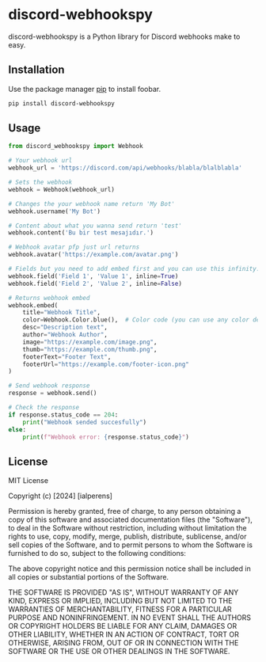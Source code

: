 # discord-webhookspy

discord-webhookspy is a Python library for Discord webhooks make to easy.

## Installation

Use the package manager [pip](https://pip.pypa.io/en/stable/) to install foobar.

```bash
pip install discord-webhookspy
```

## Usage

```python
from discord_webhookspy import Webhook

# Your webhook url
webhook_url = 'https://discord.com/api/webhooks/blabla/blalblabla'

# Sets the webhook
webhook = Webhook(webhook_url)

# Changes the your webhook name return 'My Bot'
webhook.username('My Bot')

# Content about what you wanna send return 'test'
webhook.content('Bu bir test mesajıdır.') 

# Webhook avatar pfp just url returns
webhook.avatar('https://example.com/avatar.png')

# Fields but you need to add embed first and you can use this infinity.
webhook.field('Field 1', 'Value 1', inline=True)
webhook.field('Field 2', 'Value 2', inline=False)

# Returns webhook embed
webhook.embed(
    title="Webhook Title",
    color=Webhook.Color.blue(),  # Color code (you can use any color decimal like 255)
    desc="Description text",
    author="Webhook Author",
    image="https://example.com/image.png",
    thumb="https://example.com/thumb.png",
    footerText="Footer Text",
    footerUrl="https://example.com/footer-icon.png"
)

# Send webhook response
response = webhook.send()

# Check the response
if response.status_code == 204:
    print("Webhook sended succesfully")
else:
    print(f"Webhook error: {response.status_code}")
```

## License

MIT License

Copyright (c) [2024] [ialperens]

Permission is hereby granted, free of charge, to any person obtaining a copy
of this software and associated documentation files (the "Software"), to deal
in the Software without restriction, including without limitation the rights
to use, copy, modify, merge, publish, distribute, sublicense, and/or sell
copies of the Software, and to permit persons to whom the Software is
furnished to do so, subject to the following conditions:

The above copyright notice and this permission notice shall be included in all
copies or substantial portions of the Software.

THE SOFTWARE IS PROVIDED "AS IS", WITHOUT WARRANTY OF ANY KIND, EXPRESS OR
IMPLIED, INCLUDING BUT NOT LIMITED TO THE WARRANTIES OF MERCHANTABILITY,
FITNESS FOR A PARTICULAR PURPOSE AND NONINFRINGEMENT. IN NO EVENT SHALL THE
AUTHORS OR COPYRIGHT HOLDERS BE LIABLE FOR ANY CLAIM, DAMAGES OR OTHER
LIABILITY, WHETHER IN AN ACTION OF CONTRACT, TORT OR OTHERWISE, ARISING FROM,
OUT OF OR IN CONNECTION WITH THE SOFTWARE OR THE USE OR OTHER DEALINGS IN THE
SOFTWARE.